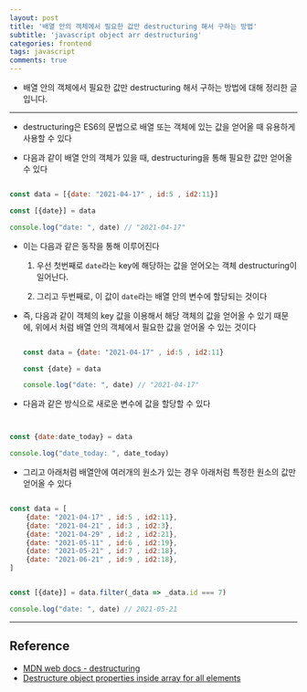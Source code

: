```yaml
---
layout: post
title: '배열 안의 객체에서 필요한 값만 destructuring 해서 구하는 방법'
subtitle: 'javascript object arr destructuring'
categories: frontend
tags: javascript
comments: true
---
```


- 배열 안의 객체에서 필요한 값만 destructuring 해서 구하는 방법에 대해 정리한 글입니다.

---

- destructuring은 ES6의 문법으로 배열 또는 객체에 있는 값을 얻어올 때 유용하게 사용할 수 있다 

- 다음과 같이 배열 안의 객체가 있을 때, destructuring을 통해 필요한 값만 얻어올 수 있다 

```javascript

const data = [{date: "2021-04-17" , id:5 , id2:11}]

const [{date}] = data

console.log("date: ", date) // "2021-04-17" 

```

- 이는 다음과 같은 동작을 통해 이루어진다

    1. 우선 첫번째로 `date`라는 key에 해당하는 값을 얻어오는 객체 destructuring이 일어난다.

    2. 그리고 두번째로, 이 값이 `date`라는 배열 안의 변수에 할당되는 것이다 


- 즉, 다음과 같이 객체의 key 값을 이용해서 해당 객체의 값을 얻어올 수 있기 때문에, 위에서 처럼 배열 안의 객체에서 필요한 값을 얻어올 수 있는 것이다

    ```javascript

    const data = {date: "2021-04-17" , id:5 , id2:11}

    const {date} = data

    console.log("date: ", date) // "2021-04-17"

    ```

- 다음과 같은 방식으로 새로운 변수에 값을 할당할 수 있다

```javascript


const {date:date_today} = data

console.log("date_today: ", date_today)

```

- 그리고 아래처럼 배열안에 여러개의 원소가 있는 경우 아래처럼 특정한 원소의 값만 얻어올 수 있다

```javascript

const data = [
    {date: "2021-04-17" , id:5 , id2:11},
    {date: "2021-04-21" , id:3 , id2:3},
    {date: "2021-04-29" , id:2 , id2:21},
    {date: "2021-05-11" , id:6 , id2:19},
    {date: "2021-05-21" , id:7 , id2:18},
    {date: "2021-06-21" , id:9 , id2:18},
]


const [{date}] = data.filter(_data => _data.id === 7)

console.log("date: ", date) // 2021-05-21

```

---

## Reference

- [MDN web docs - destructuring](https://developer.mozilla.org/en-US/docs/Web/JavaScript/Reference/Operators/Destructuring_assignment)
- [Destructure object properties inside array for all elements](https://stackoverflow.com/questions/40069301/destructure-object-properties-inside-array-for-all-elements)


